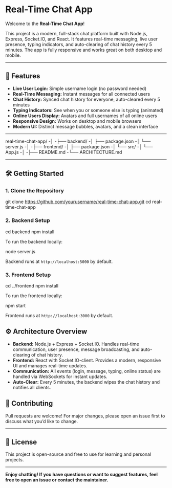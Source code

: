 # Real-Time Chat App

Welcome to the **Real-Time Chat App**!

This project is a modern, full-stack chat platform built with Node.js, Express, Socket.IO, and React. It features real-time messaging, live user presence, typing indicators, and auto-clearing of chat history every 5 minutes. The app is fully responsive and works great on both desktop and mobile.

---

## 🚀 Features

- **Live User Login:** Simple username login (no password needed)
- **Real-Time Messaging:** Instant messages for all connected users
- **Chat History:** Synced chat history for everyone, auto-cleared every 5 minutes
- **Typing Indicators:** See when you or someone else is typing (animated)
- **Online Users Display:** Avatars and full usernames of all online users
- **Responsive Design:** Works on desktop and mobile browsers
- **Modern UI:** Distinct message bubbles, avatars, and a clean interface

---

real-time-chat-app/
-│
-├── backend/
-│   ├── package.json
-│   └── server.js
-│
-├── frontend/
-│   ├── package.json
-│   └── src/
-│       └── App.js
-│
-├── README.md
-└── ARCHITECTURE.md


---

## 🛠️ Getting Started

### 1. Clone the Repository

git clone https://github.com/yourusername/real-time-chat-app.git
cd real-time-chat-app

### 2. Backend Setup

cd backend
npm install


To run the backend locally:

node server.js

Backend runs at `http://localhost:5000` by default.

### 3. Frontend Setup

cd ../frontend
npm install


To run the frontend locally:


npm start

Frontend runs at `http://localhost:3000` by default.



## ⚙️ Architecture Overview

- **Backend:** Node.js + Express + Socket.IO. Handles real-time communication, user presence, message broadcasting, and auto-clearing of chat history.
- **Frontend:** React with Socket.IO-client. Provides a modern, responsive UI and manages real-time updates.
- **Communication:** All events (login, message, typing, online status) are handled via WebSockets for instant updates.
- **Auto-Clear:** Every 5 minutes, the backend wipes the chat history and notifies all clients.


## 🤝 Contributing

Pull requests are welcome! For major changes, please open an issue first to discuss what you’d like to change.

---

## 📄 License

This project is open-source and free to use for learning and personal projects.

---

**Enjoy chatting! If you have questions or want to suggest features, feel free to open an issue or contact the maintainer.**
